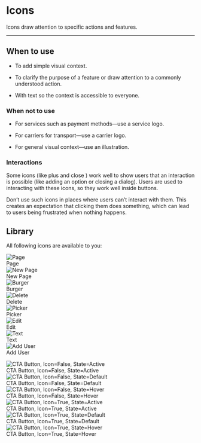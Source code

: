 
# Icons

Icons draw attention to specific actions and features.

---

## When to use

- To add simple visual context.

- To clarify the purpose of a feature or draw attention to a commonly understood action.

- With text so the context is accessible to everyone.

### When not to use

- For services such as payment methods—use a service logo.

- For carriers for transport—use a carrier logo.

- For general visual context—use an illustration.

### Interactions

Some icons (like plus and close ) work well to show users that an interaction is possible (like adding an option or closing a dialog). Users are used to interacting with these icons, so they work well inside buttons.

Don’t use such icons in places where users can’t interact with them. This creates an expectation that clicking them does something, which can lead to users being frustrated when nothing happens.

## Library

All following icons are available to you:

  
![Page](https://studio-assets.supernova.io/design-systems/18526/90fe1636-1155-49b9-9bed-0dd0352bce8b.png)  
Page  
![New Page](https://studio-assets.supernova.io/design-systems/18526/4681fa05-a2c8-474c-ac4f-c2b52bd19d27.png)  
New Page  
![Burger](https://studio-assets.supernova.io/design-systems/18526/3cbc7a98-2173-418d-9dbe-b424cfd95258.png)  
Burger  
![Delete](https://studio-assets.supernova.io/design-systems/18526/6a275400-104e-4f84-993a-18a7a00dae88.png)  
Delete  
![Picker](https://studio-assets.supernova.io/design-systems/18526/0708abfb-716c-4eae-ae8c-58ab2ff8bebd.png)  
Picker  
![Edit](https://studio-assets.supernova.io/design-systems/18526/aa142fbf-5a89-44ec-b9bf-e298485fa144.png)  
Edit  
![Text](https://studio-assets.supernova.io/design-systems/18526/e1402f69-c165-45bb-ad35-42be0d175400.png)  
Text  
![Add User](https://studio-assets.supernova.io/design-systems/18526/6faaaf9b-9b24-4725-9c2a-9882e4506cc3.png)  
Add User  


  
![CTA Button, Icon=False, State=Active](https://studio-assets.supernova.io/design-systems/18526/4de3b9f0-efdb-4851-9d8f-899ea3d1451e.png)  
CTA Button, Icon=False, State=Active  
![CTA Button, Icon=False, State=Default](https://studio-assets.supernova.io/design-systems/18526/27e8314a-74c5-4448-97b5-d28856426d5f.png)  
CTA Button, Icon=False, State=Default  
![CTA Button, Icon=False, State=Hover](https://studio-assets.supernova.io/design-systems/18526/03e126be-d810-4b68-b2fb-379ae36eb9c2.png)  
CTA Button, Icon=False, State=Hover  
![CTA Button, Icon=True, State=Active](https://studio-assets.supernova.io/design-systems/18526/a80fd391-ab5f-4ee2-a811-d0a003d406ae.png)  
CTA Button, Icon=True, State=Active  
![CTA Button, Icon=True, State=Default](https://studio-assets.supernova.io/design-systems/18526/109d4eed-4453-4a5d-a87f-adae4af7cda7.png)  
CTA Button, Icon=True, State=Default  
![CTA Button, Icon=True, State=Hover](https://studio-assets.supernova.io/design-systems/18526/7b4211b6-7ffc-4a88-8ad7-d171e720c2be.png)  
CTA Button, Icon=True, State=Hover  
